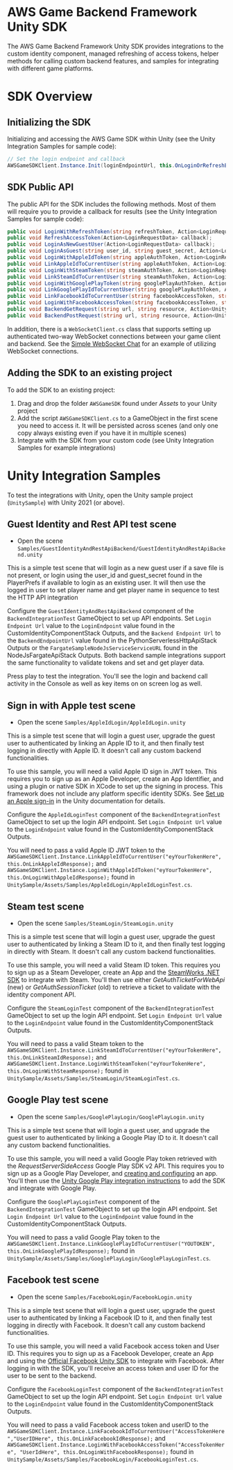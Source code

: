 # AWS Game Backend Framework Unity SDK

The AWS Game Backend Framework Unity SDK provides integrations to the custom identity component, managed refreshing of access tokens, helper methods for calling custom backend features, and samples for integrating with different game platforms.

# SDK Overview

## Initializing the SDK

Initializing and accessing the AWS Game SDK within Unity (see the Unity Integration Samples for sample code):

```csharp
// Set the login endpoint and callback
AWSGameSDKClient.Instance.Init(loginEndpointUrl, this.OnLoginOrRefreshError);
```

## SDK Public API

The public API for the SDK includes the following methods. Most of them will require you to provide a callback for results (see the Unity Integration Samples for sample code):

```csharp
public void LoginWithRefreshToken(string refreshToken, Action<LoginRequestData> callback);
public void RefreshAccessToken(Action<LoginRequestData> callback);
public void LoginAsNewGuestUser(Action<LoginRequestData> callback);
public void LoginAsGuest(string user_id, string guest_secret, Action<LoginRequestData> callback);
public void LoginWithAppleIdToken(string appleAuthToken, Action<LoginRequestData> callback);
public void LinkAppleIdToCurrentUser(string appleAuthToken, Action<LoginRequestData> callback);
public void LoginWithSteamToken(string steamAuthToken, Action<LoginRequestData> callback);
public void LinkSteamIdToCurrentUser(string steamAuthToken, Action<LoginRequestData> callback);
public void LoginWithGooglePlayToken(string googlePlayAuthToken, Action<LoginRequestData> callback);
public void LinkGooglePlayIdToCurrentUser(string googlePlayAuthToken, Action<LoginRequestData> callback);
public void LinkFacebookIdToCurrentUser(string facebookAccessToken, string facebookUserId, Action<LoginRequestData> callback)
public void LoginWithFacebookAccessToken(string facebookAccessToken, string facebookUserId, Action<LoginRequestData> callback)
public void BackendGetRequest(string url, string resource, Action<UnityWebRequest> callback, Dictionary<string, string> getParameters = null)
public void BackendPostRequest(string url, string resource, Action<UnityWebRequest> callback, string body)
```

In addition, there is a `WebSocketClient.cs` class that supports setting up authenticated two-way WebSocket connections between your game client and backend. See the [Simple WebSocket Chat](../BackendFeatures/SimpleWebsocketChat/Readme.md) for an example of utilizing WebSocket connections.

## Adding the SDK to an existing project

To add the SDK to an existing project:

1. Drag and drop the folder `AWSGameSDK` found under _Assets_ to your Unity project
2. Add the script `AWSGameSDKClient.cs` to a GameObject in the first scene you need to access it. It will be persisted across scenes (and only one copy always existing even if you have it in multiple scenes)
3. Integrate with the SDK from your custom code (see Unity Integration Samples for example integrations)

# Unity Integration Samples

To test the integrations with Unity, open the Unity sample project (`UnitySample`) with Unity 2021 (or above).

## Guest Identity and Rest API test scene

* Open the scene `Samples/GuestIdentityAndRestApiBackend/GuestIdentityAndRestApiBackend.unity`

This is a simple test scene that will login as a new guest user if a save file is not present, or login using the user_id and guest_secret found in the PlayerPrefs if available to login as an existing user. It will then use the logged in user to set player name and get player name in sequence to test the HTTP API integration

Configure the `GuestIdentityAndRestApiBackend` component of the `BackendIntegrationTest` GameObject to set up API endpoints. Set `Login Endpoint Url` value to the `LoginEndpoint` value found in the CustomIdentityComponentStack Outputs, and the `Backend Endpoint Url` to the `BackendEndpointUrl` value found in the PythonServerlessHttpApiStack Outputs or the `FargateSampleNodeJsServiceServiceURL` found in the NodeJsFargateApiStack Outputs. Both backend sample integrations support the same functionality to validate tokens and set and get player data.

Press play to test the integration. You'll see the login and backend call activity in the Console as well as key items on on screen log as well.

## Sign in with Apple test scene

* Open the scene `Samples/AppleIdLogin/AppleIdLogin.unity`

This is a simple test scene that will login a guest user, upgrade the guest user to authenticated by linking an Apple ID to it, and then finally test logging in directly with Apple ID. It doesn't call any custom backend functionalities.

To use this sample, you will need a valid Apple ID sign in JWT token. This requires you to sign up as an Apple Developer, create an App Identifier, and using a plugin or native SDK in XCode to set up the signing in process. This framework does not include any platform specific identity SDKs. See [Set up an Apple sign-in](https://docs.unity.com/authentication/en/manual/set-up-apple-signin) in the Unity documentation for details.

Configure the `AppleIdLoginTest` component of the `BackendIntegrationTest` GameObject to set up the login API endpoint. Set `Login Endpoint Url` value to the `LoginEndpoint` value found in the CustomIdentityComponentStack Outputs.

You will need to pass a valid Apple ID JWT token to the `AWSGameSDKClient.Instance.LinkAppleIdToCurrentUser("eyYourTokenHere", this.OnLinkAppleIdResponse);` and `AWSGameSDKClient.Instance.LoginWithAppleIdToken("eyYourTokenHere", this.OnLoginWithAppleIdResponse);` found in `UnitySample/Assets/Samples/AppleIdLogin/AppleIdLoginTest.cs`.

## Steam test scene

* Open the scene `Samples/SteamLogin/SteamLogin.unity`

This is a simple test scene that will login a guest user, upgrade the guest user to authenticated by linking a Steam ID to it, and then finally test logging in directly with Steam. It doesn't call any custom backend functionalities.

To use this sample, you will need a valid Steam ID token. This requires you to sign up as a Steam Developer, create an App and the [SteamWorks .NET SDK](https://steamworks.github.io/) to integrate with Steam. You'll then use either _GetAuthTicketForWebApi_ (new) or _GetAuthSessionTicket_ (old) to retrieve a ticket to validate with the identity component API.

Configure the `SteamLoginTest` component of the `BackendIntegrationTest` GameObject to set up the login API endpoint. Set `Login Endpoint Url` value to the `LoginEndpoint` value found in the CustomIdentityComponentStack Outputs.

You will need to pass a valid Steam token to the `AWSGameSDKClient.Instance.LinkSteamIdToCurrentUser("eyYourTokenHere", this.OnLinkSteamIdResponse);` and `AWSGameSDKClient.Instance.LoginWithSteamToken("eyYourTokenHere", this.OnLoginWithSteamResponse);` found in `UnitySample/Assets/Samples/SteamLogin/SteamLoginTest.cs`.

## Google Play test scene

* Open the scene `Samples/GooglePlayLogin/GooglePlayLogin.unity`

This is a simple test scene that will login a guest user, and upgrade the guest user to authenticated by linking a Google Play ID to it. It doesn't call any custom backend functionalities.

To use this sample, you will need a valid Google Play token retrieved with the _RequestServerSideAccess_ Google Play SDK v2 API. This requires you to sign up as a Google Play Developer, and [creating and configuring](https://developers.google.com/games/services/console/enabling) an app. You'll then use the [Unity Google Play integration instructions](https://docs.unity.com/authentication/en-us/manual/platform-signin-google-play-games) to add the SDK and integrate with Google Play.

Configure the `GooglePlayLoginTest` component of the `BackendIntegrationTest` GameObject to set up the login API endpoint. Set `Login Endpoint Url` value to the `LoginEndpoint` value found in the CustomIdentityComponentStack Outputs.

You will need to pass a valid Google Play token to the `AWSGameSDKClient.Instance.LinkGooglePlayIdToCurrentUser("YOUTOKEN", this.OnLinkGooglePlayIdResponse);` found in `UnitySample/Assets/Samples/GooglePlayLogin/GooglePlayLoginTest.cs`.

## Facebook test scene

* Open the scene `Samples/FacebookLogin/FacebookLogin.unity`

This is a simple test scene that will login a guest user, upgrade the guest user to authenticated by linking a Facebook ID to it, and then finally test logging in directly with Facebook. It doesn't call any custom backend functionalities.

To use this sample, you will need a valid Facebook access token and User ID. This requires you to sign up as a Facebook Developer, create an App and using the [Official Facebook Unity SDK](https://developers.facebook.com/docs/unity/) to integrate with Facebook. After logging in with the SDK, you'll receive an access token and user ID for the user to be sent to the backend.

Configure the `FacebookLoginTest` component of the `BackendIntegrationTest` GameObject to set up the login API endpoint. Set `Login Endpoint Url` value to the `LoginEndpoint` value found in the CustomIdentityComponentStack Outputs.

You will need to pass a valid Facebook access token and userID to the `AWSGameSDKClient.Instance.LinkFacebookIdToCurrentUser("AccessTokenHere","UserIDHere", this.OnLinkFacebookIdResponse);` and `AWSGameSDKClient.Instance.LoginWithFacebookAccessToken("AccessTokenHere", "UserIdHere", this.OnLoginWithFacebookResponse);` found in `UnitySample/Assets/Samples/FacebookLogin/FacebookLoginTest.cs`.




